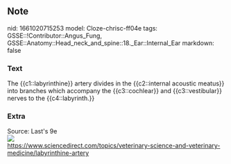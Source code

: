 ## Note
nid: 1661020715253
model: Cloze-chrisc-ff04e
tags: GSSE::!Contributor::Angus_Fung, GSSE::Anatomy::Head_neck_and_spine::18._Ear::Internal_Ear
markdown: false

### Text
The {{c1::labyrinthine}} artery divides in the {{c2::internal acoustic meatus}} into branches which accompany the {{c3::cochlear}} and {{c3::vestibular}} nerves to the {{c4::labyrinth.}}

### Extra
<div>
  Source: Last's 9e
</div>
<div><img src=
"3-s2.0-B9780124103900000317-f30-06-9780124103900.jpg"></div>
<div>
  <a href= 
  "https://www.sciencedirect.com/topics/veterinary-science-and-veterinary-medicine/labyrinthine-artery">
  https://www.sciencedirect.com/topics/veterinary-science-and-veterinary-medicine/labyrinthine-artery</a>
</div>
